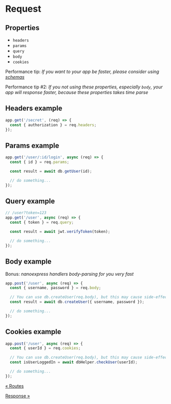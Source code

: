 # Request

## Properties

- `headers`
- `params`
- `query`
- `body`
- `cookies`

Performance tip: _If you want to your app be faster, please consider using [schemas](./schema.md)_

Performance tip #2: _If you not using these properties, especially `body`, your app will response faster, because these properties takes time parse_

## Headers example

```js
app.get('/secret', (req) => {
  const { authorization } = req.headers;
});
```

## Params example

```js
app.get('/user/:id/login', async (req) => {
  const { id } = req.params;

  const result = await db.getUser(id);

  // do something...
});
```

## Query example

```js
// /user?token=123
app.get('/user', async (req) => {
  const { token } = req.query;

  const result = await jwt.verifyToken(token);

  // do something...
});
```

## Body example

Bonus: _nanoexpress handlers body-parsing for you very fast_

```js
app.post('/user', async (req) => {
  const { username, password } = req.body;

  // You can use db.createUser(req.body), but this may cause side-effects
  const result = await db.createUser({ username, password });

  // do something...
});
```

## Cookies example

```js
app.post('/user', async (req) => {
  const { userId } = req.cookies;

  // You can use db.createUser(req.body), but this may cause side-effects
  const isUserLoggedIn = await dbHelper.checkUser(userId);

  // do something...
});
```

[&laquo; Routes](./routes.md)

[Response &raquo;](./response.md)
